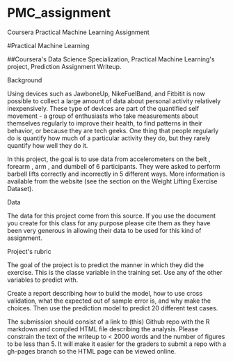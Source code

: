 # PMC_assignment
Coursera Practical Machine Learning Assignment

#Practical Machine Learning

##Coursera's Data Science Specialization, Practical Machine Learning's project, Prediction Assignment Writeup.

Background

Using devices such as JawboneUp, NikeFuelBand, and Fitbitit is now possible to collect a large amount of data about personal activity relatively inexpensively. These type of devices are part of the quantified self movement - a group of enthusiasts who take measurements about themselves regularly to improve their health, to find patterns in their behavior, or because they are tech geeks. One thing that people regularly do is quantify how much of a particular activity they do, but they rarely quantify how well they do it.

In this project, the goal is to use data from  accelerometers  on the  belt ,  forearm ,  arm , and  dumbell  of 6 participants. They were asked to perform barbell lifts correctly and incorrectly in 5 different ways. More information is available from the website (see the section on the Weight Lifting Exercise Dataset).

Data

The data for this project come from this source. If you use the document you create for this class for any purpose please cite them as they have been very generous in allowing their data to be used for this kind of assignment.

Project's rubric

The goal of the project is to predict the manner in which they did the exercise. This is the  classe  variable in the training set. Use any of the other variables to predict with. 

Create a report describing how to build the model, how to use cross validation, what the expected out of sample error is, and why make the choices. Then use the prediction model to predict 20 different test cases. 

The submission should consist of a link to (this) Github repo with the R markdown and compiled HTML file describing the analysis. Please constrain the text of the writeup to < 2000 words and the number of figures to be less than 5. It will make it easier for the graders to submit a repo with a gh-pages branch so the HTML page can be viewed online. 

